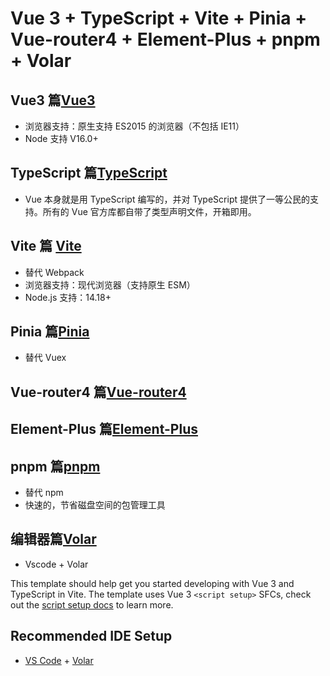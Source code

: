# Vue 3 + TypeScript + Vite + Pinia + Vue-router4 + Element-Plus + pnpm + Volar

## Vue3 篇[Vue3](https://cn.vuejs.org/)

- 浏览器支持：原生支持 ES2015 的浏览器（不包括 IE11）
- Node 支持 V16.0+

## TypeScript 篇[TypeScript](https://www.tslang.cn/)

- Vue 本身就是用 TypeScript 编写的，并对 TypeScript 提供了一等公民的支持。所有的 Vue 官方库都自带了类型声明文件，开箱即用。

## Vite 篇 [Vite](https://cn.vitejs.dev/)

- 替代 Webpack
- 浏览器支持：现代浏览器（支持原生 ESM）
- Node.js 支持：14.18+

## Pinia 篇[Pinia](https://pinia.web3doc.top/)

- 替代 Vuex

## Vue-router4 篇[Vue-router4](https://router.vuejs.org/zh/)

## Element-Plus 篇[Element-Plus](https://element-plus.gitee.io/zh-CN/)

## pnpm 篇[pnpm](https://pnpm.io/zh/)

- 替代 npm
- 快速的，节省磁盘空间的包管理工具

## 编辑器篇[Volar](https://github.com/johnsoncodehk/vola)

- Vscode + Volar

This template should help get you started developing with Vue 3 and TypeScript in Vite. The template uses Vue 3 `<script setup>` SFCs, check out the [script setup docs](https://v3.vuejs.org/api/sfc-script-setup.html#sfc-script-setup) to learn more.

## Recommended IDE Setup

- [VS Code](https://code.visualstudio.com/) + [Volar](https://marketplace.visualstudio.com/items?itemName=Vue.volar)
